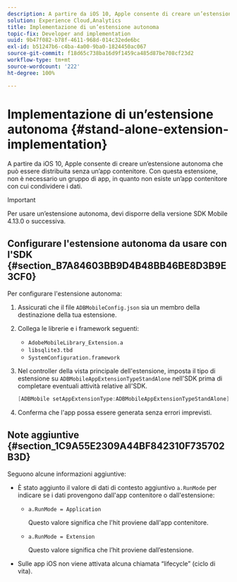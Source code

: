 ```yaml
---
description: A partire da iOS 10, Apple consente di creare un’estensione autonoma che può essere distribuita senza un’app contenitore. Con questa estensione, non è necessario un gruppo di app, in quanto non esiste un’app contenitore con cui condividere i dati.
solution: Experience Cloud,Analytics
title: Implementazione di un’estensione autonoma
topic-fix: Developer and implementation
uuid: 9b47f082-b78f-4611-968d-014c32ede6bc
exl-id: b51247b6-c4ba-4a00-9ba0-1824450ac067
source-git-commit: f18d65c738ba16d9f1459ca485d87be708cf23d2
workflow-type: tm+mt
source-wordcount: '222'
ht-degree: 100%

---
```


# Implementazione di un’estensione autonoma {#stand-alone-extension-implementation}

A partire da iOS 10, Apple consente di creare un’estensione autonoma che può essere distribuita senza un’app contenitore. Con questa estensione, non è necessario un gruppo di app, in quanto non esiste un’app contenitore con cui condividere i dati.

>[!IMPORTANT]
>
>Per usare un’estensione autonoma, devi disporre della versione SDK Mobile 4.13.0 o successiva.

## Configurare l&#39;estensione autonoma da usare con l&#39;SDK {#section_B7A84603BB9D4B48BB46BE8D3B9E3CF0}

Per configurare l&#39;estensione autonoma:

1. Assicurati che il file `ADBMobileConfig.json` sia un membro della destinazione della tua estensione.
1. Collega le librerie e i framework seguenti:

   * `AdobeMobileLibrary_Extension.a`
   * `libsqlite3.tbd`
   * `SystemConfiguration.framework`

1. Nel controller della vista principale dell&#39;estensione, imposta il tipo di estensione su `ADBMobileAppExtensionTypeStandAlone` nell&#39;SDK prima di completare eventuali attività relative all&#39;SDK.

   ```objective-c
   [ADBMobile setAppExtensionType:ADBMobileAppExtensionTypeStandAlone];
   ```

1. Conferma che l&#39;app possa essere generata senza errori imprevisti.

## Note aggiuntive {#section_1C9A55E2309A44BF842310F735702B3D}

Seguono alcune informazioni aggiuntive:

* È stato aggiunto il valore di dati di contesto aggiuntivo `a.RunMode` per indicare se i dati provengono dall&#39;app contenitore o dall&#39;estensione:

   * `a.RunMode = Application`

      Questo valore significa che l&#39;hit proviene dall&#39;app contenitore.
   * `a.RunMode = Extension`

      Questo valore significa che l’hit proviene dall’estensione.

* Sulle app iOS non viene attivata alcuna chiamata “lifecycle” (ciclo di vita).
